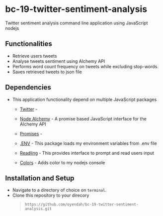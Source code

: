 # bc-19-twitter-sentiment-analysis
Twitter sentiment analysis command line application using JavaScript nodejs

## Functionalities
* Retrieve users tweets
* Analyse tweets sentiment using Alchemy API
* Performs word count frequency on tweets while excluding stop-words.
* Saves retrieved tweets to json file

## Dependencies
* This application functionality depend on multiple JavaScript packages
  * [Twitter](https://www.npmjs.com/package/twitter) - 

  * [Node Alchemy](https://www.npmjs.com/package/node_alchemy) - A promise based JavaScript interface for the Alchemy API

  * [Promises](https://www.promisejs.org/) - 

  * [.ENV](https://www.npmjs.com/package/dotenv) - This package loads my environment variables from .env file

  * [Readling](https://nodejs.org/api/readline.html) - This provides interface to prompt and read users input 

  * [Colors](https://www.npmjs.com/package/colors) - Adds color to my nodejs console

## Installation and Setup
* Navigate to a directory of choice on `terminal`.
* Clone this repository to your direcory
  > `https://github.com/oyendah/bc-19-twitter-sentiment-analysis.git`

